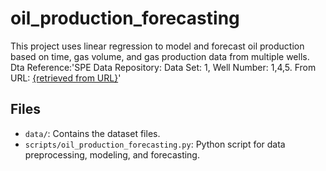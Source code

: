# oil_production_forecasting

This project uses linear regression to model and forecast oil production based on time, gas volume, and gas production data from multiple wells. Dta Reference:'SPE Data Repository: Data Set: 1, Well Number: 1,4,5. From URL: [{retrieved from URL}](https://www.spe.org/datasets/dataset_1/spreadsheets/)'

## Files

- `data/`: Contains the dataset files.
- `scripts/oil_production_forecasting.py`: Python script for data preprocessing, modeling, and forecasting.
